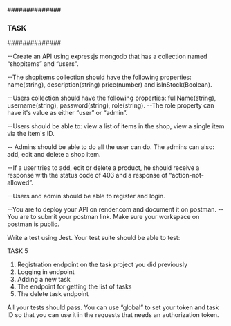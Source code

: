 ##############
###  TASK  ###
##############

--Create an API using expressjs mongodb that has a collection  named “shopitems” and “users". 

--The shopitems collection should have the following properties: name(string), description(string) price(number) and isInStock(Boolean).

 
--Users collection should have the following properties:
fullName(string),
username(string),
password(string),
role(string). 
--The role property can have it's value as either “user” or “admin”.

 

--Users should be able to:
view a list of items in the shop,
view a single item via the item's ID.

-- Admins should be able to do all the user can do.
The admins can also:
add,
edit
and delete a shop item. 

--If a user tries to add, edit or delete a product, he should receive a response with the 
status code of 403 and a 
response of “action-not-allowed”.

 --Users and admin should be able to register and login.

--You are to deploy your API on render.com and document it on postman. 
--You are to submit your postman link. Make sure your workspace on postman is public.


Write a test using Jest. Your test suite should be able to test:

 
TASK 5

1. Registration endpoint on the task project you did previously
2. Logging in endpoint
3. Adding a new task
4. The endpoint for getting the list of tasks
5. The delete task endpoint
 

All your tests should pass. You can use “global” to set your token and task ID so that you can use it in the requests that needs an authorization token.